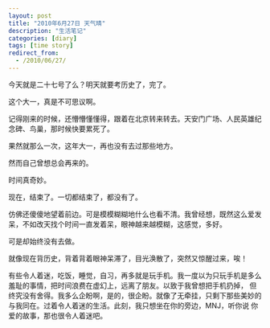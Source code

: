 ```yaml
---
layout: post
title: "2010年6月27日 天气晴"
description: "生活笔记"
categories: [diary]
tags: [time story]
redirect_from:
  - /2010/06/27/
---
```

  
  今天就是二十七号了么？明天就要考历史了，完了。
  
  这个大一，真是不可思议啊。
  
  记得刚来的时候，还懵懵懂懂得，跟着在北京转来转去。天安门广场、人民英雄纪念碑、鸟巢，那时候快要累死了。
  
  果然就那么一次，这年大一，再也没有去过那些地方。
  
  然而自己曾想总会再来的。
  
  时间真奇妙。
  
  现在，结束了。一切都结束了，都没有了。
  
  仿佛还傻傻地望着前边。可是模模糊糊地什么也看不清。我曾经想，既然这么爱发呆，不如改天找个时间一直发着呆，眼神越来越模糊，这感觉，多好。
  
  可是却始终没有去做。
  
  就像现在背历史，背着背着眼神呆滞了，目光涣散了，突然又惊醒过来，唉！
  
  有些令人着迷，吃饭，睡觉，自习，再多就是玩手机。我一度以为只玩手机是多么羞耻的事情，把时间浪费在虚幻上，远离了朋友。以致于我曾想把手机扔掉，
但终究没有舍得。我多么企盼啊，是的，很企盼。就像了无牵挂，只剩下那些美妙的与我同在。过着令人着迷的生活。此刻，我只想坐在你的旁边，MNJ，听你说
你爱的故事，那也很令人着迷吧。